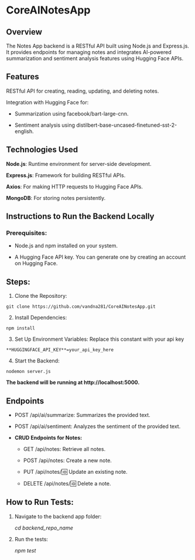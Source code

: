 # CoreAINotesApp
## Overview

The Notes App backend is a RESTful API built using Node.js and Express.js. It provides endpoints for managing notes and integrates AI-powered summarization and sentiment analysis features using Hugging Face APIs.

## Features

RESTful API for creating, reading, updating, and deleting notes.

Integration with Hugging Face for:

  * Summarization using facebook/bart-large-cnn.

  * Sentiment analysis using distilbert-base-uncased-finetuned-sst-2-english.

## Technologies Used

**Node.js**: Runtime environment for server-side development.

**Express.js**: Framework for building RESTful APIs.

**Axios**: For making HTTP requests to Hugging Face APIs.

**MongoDB**: For storing notes persistently.

## Instructions to Run the Backend Locally

### Prerequisites:

  * Node.js and npm installed on your system.

  * A Hugging Face API key. You can generate one by creating an account on Hugging Face.

## Steps:

  1. Clone the Repository:

    git clone https://github.com/vandna281/CoreAINotesApp.git

  2. Install Dependencies:

    npm install

  3. Set Up Environment Variables:
    Replace this constant with your api key

    **HUGGINGFACE_API_KEY**=your_api_key_here

  4. Start the Backend:

    nodemon server.js

**The backend will be running at http://localhost:5000.**

## Endpoints

* POST /api/ai/summarize: Summarizes the provided text.

* POST /api/ai/sentiment: Analyzes the sentiment of the provided text.

* **CRUD Endpoints for Notes:**

  * GET /api/notes: Retrieve all notes.

  * POST /api/notes: Create a new note.

  * PUT /api/notes/:id: Update an existing note.

  * DELETE /api/notes/:id: Delete a note.

## How to Run Tests:

 1. Navigate to the backend app folder:

    _cd backend_repo_name_

2. Run the tests:

    _npm test_



